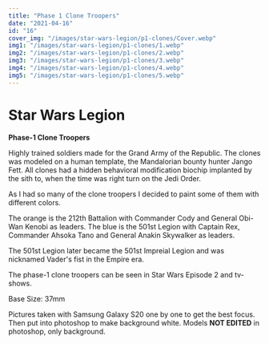 ```yaml
---
title: "Phase 1 Clone Troopers"
date: "2021-04-16"
id: "16"
cover_img: "/images/star-wars-legion/p1-clones/Cover.webp"
img1: "/images/star-wars-legion/p1-clones/1.webp"
img2: "/images/star-wars-legion/p1-clones/2.webp"
img3: "/images/star-wars-legion/p1-clones/3.webp"
img4: "/images/star-wars-legion/p1-clones/4.webp"
img5: "/images/star-wars-legion/p1-clones/5.webp"
---
```


# Star Wars Legion

**Phase-1 Clone Troopers**

Highly trained soldiers made for the Grand Army of the Republic. The clones was modeled on a human template, the Mandalorian bounty hunter Jango Fett. All clones had a hidden behavioral modification biochip implanted by the sith to, when the time was right turn on the Jedi Order.

As I had so many of the clone troopers I decided to paint some of them with different colors. 

The orange is the 212th Battalion with Commander Cody and General Obi-Wan Kenobi as leaders.
The blue is the 501st Legion with Captain Rex, Commander Ahsoka Tano and General Anakin Skywalker as leaders.

The 501st Legion later became the 501st Impreial Legion and was nicknamed Vader's fist in the Empire era.

The phase-1 clone troopers can be seen in Star Wars Episode 2 and tv-shows.

Base Size: 37mm

Pictures taken with Samsung Galaxy S20 one by one to get the best focus. Then put into photoshop to make background white. Models **NOT EDITED** in photoshop, only background.